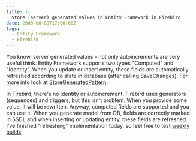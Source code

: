 ```yaml
---
title: |-
  Store (server) generated values in Entity Framework in Firebird
date: 2008-08-09T17:00:00Z
tags:
  - Entity Framework
  - Firebird
---
```

You know, server generated values - not only autoincrements are very useful think. Entity Framework supports two types "Computed" and "Identity". When you update or insert entity, these fields are automatically refreshed according to state in database (after calling SaveChanges). For more info look at [StoreGeneratedPattern][1].

In Firebird, there's no identity or autoincrement. Firebird uses generators (sequences) and triggers, but this isn't problem. When you provide some value, it will be rewritten. Anyway, computed fields are supported and you can use it. When you generate model from DB, fields are correctly marked in SSDL and when inserting or updating entity, these fields are refreshed. I've finished "refreshing" implementation today, so feel free to test [weekly builds][2].

[1]: http://msdn.microsoft.com/en-us/library/system.data.metadata.edm.storegeneratedpattern.aspx
[2]: http://netprovider.cincura.net/